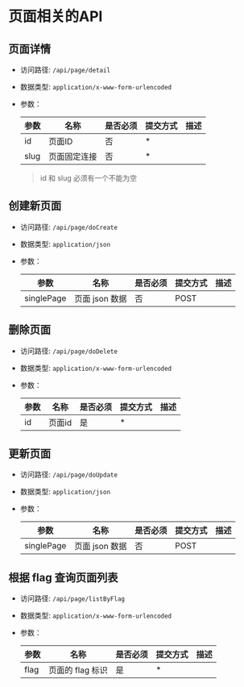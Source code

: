 # 页面相关的API



## 页面详情
- 访问路径: `/api/page/detail`
- 数据类型: `application/x-www-form-urlencoded`
- 参数：

  | 参数 | 名称 | 是否必须 | 提交方式 | 描述 |  
  | --- | --- | --- | --- | --- |
  | id | 页面ID | 否 | * |  |  
  | slug | 页面固定连接 | 否 | * |  |  

   > id 和 slug 必须有一个不能为空

## 创建新页面
- 访问路径: `/api/page/doCreate`
- 数据类型: `application/json`
- 参数：

  | 参数 | 名称 | 是否必须 | 提交方式 | 描述 |  
  | --- | --- | --- | --- | --- |
  | singlePage | 页面 json 数据 | 否 | POST |  |  



## 删除页面
- 访问路径: `/api/page/doDelete`
- 数据类型: `application/x-www-form-urlencoded`
- 参数：

  | 参数 | 名称 | 是否必须 | 提交方式 | 描述 |  
  | --- | --- | --- | --- | --- |
  | id | 页面id | 是 | * |  |  



## 更新页面
- 访问路径: `/api/page/doUpdate`
- 数据类型: `application/json`
- 参数：

  | 参数 | 名称 | 是否必须 | 提交方式 | 描述 |  
  | --- | --- | --- | --- | --- |
  | singlePage | 页面 json 数据 | 否 | POST |  |  



## 根据 flag 查询页面列表
- 访问路径: `/api/page/listByFlag`
- 数据类型: `application/x-www-form-urlencoded`
- 参数：

  | 参数 | 名称 | 是否必须 | 提交方式 | 描述 |  
  | --- | --- | --- | --- | --- |
  | flag | 页面的 flag 标识 | 是 | * |  |  

